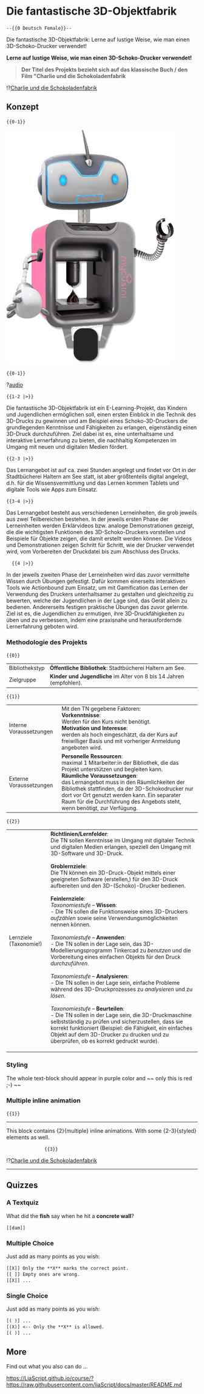 <!--
author:   Informationsdidaktik und E-Learning
email:    your@mail.org
version:  0.0.1
language: de
narrator: Deutsch Male

comment:  Die fantastische 3D-Objektfabrik:
          lerne auf lustige Weise, wie man einen 3D-Schoko-Drucker verwendet!

link:   https://cdnjs.cloudflare.com/ajax/libs/animate.css/4.1.1/animate.min.css

-->

# Die fantastische 3D-Objektfabrik

    --{{0 Deutsch Female}}--
Die fantastische 3D-Objektfabrik: Lerne auf lustige Weise, wie man einen 3D-Schoko-Drucker verwendet!  

**Lerne auf lustige Weise, wie man einen 3D-Schoko-Drucker verwendet!**  

> __Der Titel des Projekts bezieht sich auf das klassische Buch / den Film "Charlie und die Schokoladenfabrik__

!?[Charlie und die Schokoladenfabrik](https://youtu.be/8P98m59kUME)

## Konzept

    {{0-1}}
![Charlie](https://raw.githubusercontent.com/3D-Objektfabrik/Ressourcen/main/images/charlie.gif)

    {{0-1}}
?[audio](https://github.com/3D-Objektfabrik/Ressourcen/raw/main/sounds/1.mp3)

    {{1-2 |>}}
Die fantastische 3D-Objektfabrik ist ein E-Learning-Projekt, das Kindern und Jugendlichen ermöglichen soll, einen ersten Einblick in die Technik des 3D-Drucks zu gewinnen und am Beispiel eines Schoko-3D-Druckers die grundlegenden Kenntnisse und Fähigkeiten zu erlangen, eigenständig einen 3D-Druck durchzuführen. Ziel dabei ist es, eine unterhaltsame und interaktive Lernerfahrung zu bieten, die nachhaltig Kompetenzen im Umgang mit neuen und digitalen Medien fördert.

    {{2-3 |>}}
Das Lernangebot ist auf ca. zwei Stunden angelegt und findet vor Ort in der Stadtbücherei Haltern am See statt, ist aber größtenteils digital angelegt, d.h. für die Wissensvermittlung und das Lernen kommen Tablets und digitale Tools wie Apps zum Einsatz.

    {{3-4 |>}}
Das Lernangebot besteht aus verschiedenen Lerneinheiten, die grob jeweils aus zwei Teilbereichen bestehen. In der jeweils ersten Phase der Lerneinheiten werden Erklärvideos bzw. analoge Demonstrationen gezeigt, die die wichtigsten Funktionen des 3D-Schoko-Druckers vorstellen und Beispiele für Objekte zeigen, die damit erstellt werden können. Die Videos und Demonstrationen zeigen Schritt für Schritt, wie der Drucker verwendet wird, vom Vorbereiten der Druckdatei bis zum Abschluss des Drucks.

      {{4 |>}}
In der jeweils zweiten Phase der Lerneinheiten wird das zuvor vermittelte Wissen durch Übungen gefestigt. Dafür kommen einerseits interaktiven Tools wie Actionbound zum Einsatz, um mit Gamification das Lernen der Verwendung des Druckers unterhaltsamer zu gestalten und gleichzeitig zu bewerten, welche der Jugendlichen in der Lage sind, das Gerät allein zu bedienen. Andererseits festigen praktische Übungen das zuvor gelernte. Ziel ist es, die Jugendlichen zu ermutigen, ihre 3D-Druckfähigkeiten zu üben und zu verbessern, indem eine praxisnahe und herausfordernde Lernerfahrung geboten wird.

### Methodologie des Projekts

    {{0}}
|          |          | 
| -------- |----------|
| Bibliothekstyp | **Öffentliche Bibliothek**: Stadtbücherei Haltern am See. | 
| Zielgruppe | **Kinder und Jugendliche** im Alter von 8 bis 14 Jahren (empfohlen). | 

    {{1}}
|          |          | 
| -------- |----------|
| Interne Voraussetzungen | Mit den TN gegebene Faktoren: <br> **Vorkenntnisse**: <br> Werden für den Kurs nicht benötigt. <br>  **Motivation und Interesse**: <br> werden als hoch eingeschätzt, da der Kurs auf freiwilliger Basis und mit vorheriger Anmeldung angeboten wird. | 
| Externe Voraussetzungen | **Personelle Ressourcen**: <br> maximal 1 Mitarbeiter:in der Bibliothek, die das Projekt unterstützen und begleiten kann. <br> **Räumliche Voraussetzungen**: <br> das Lernangebot muss in den Räumlichkeiten der Bibliothek stattfinden, da der 3D-Schokodrucker nur dort vor Ort genutzt werden kann. Ein separater Raum für die Durchführung des Angebots steht, wenn benötigt, zur Verfügung. | 

    {{2}}
|          |          | 
| -------- |----------|
| Lernziele (Taxonomie!) | **Richtlinien/Lernfelder**: <br> Die TN sollen Kenntnisse im Umgang mit digitaler Technik und digitalen Medien erlangen, speziell den Umgang mit 3D-Software und 3D-Druck. <br><br> **Groblernziele**: <br> Die TN können ein 3D-Druck-Objekt mittels einer geeigneten Software (erstellen,) für den 3D-Druck aufbereiten und den 3D-(Schoko)-Drucker bedienen. <br><br> **Feinlernziele**: <br> *Taxonomiestufe* – **Wissen**:  <br> - Die TN sollen die Funktionsweise eines 3D-Druckers *aufzählen* sowie seine Verwendungsmöglichkeiten nennen können. <br><br> *Taxonomiestufe* – **Anwenden**:  <br> - Die TN sollen in der Lage sein, das 3D-Modellierungsprogramm Tinkercad zu *benutzen* und die Vorbereitung eines einfachen Objekts für den Druck *durchzuführen*. <br><br> *Taxonomiestufe* – **Analysieren**:  <br> - Die TN sollen in der Lage sein, einfache Probleme während des 3D-Druckprozesses zu *analysieren* und zu *lösen*. <br><br>  *Taxonomiestufe* – **Beurteilen**:  <br> - Die TN sollen in der Lage sein, die 3D-Druckmaschine selbstständig zu prüfen und sicherzustellen, dass sie korrekt funktioniert (Beispiel: die Fähigkeit, ein einfaches Objekt auf dem 3D-Drucker zu drucken und zu überprüfen, ob es korrekt gedruckt wurde). <br><br> | 

### Styling

<!-- style = "color: purple" -->
The whole text-block should appear in purple color and
~~ only this is red ;-) ~~ <!-- style = "color: red;" -->

### Multiple inline animation

<!--
class="animate__animated animate__backInUp"
style="background:#CCC; padding:3rem; min-height: 40vh; border-radius: 3rem"
-->
    {{1}}
*******************************************

This block contains {2}{multiple} inline animations.
With some
{2-3}{styled}<!-- class="animate__animated animate__flash" -->
elements as well.

<!-- class="animate__animated animate__backInDown" -->
                  {{3}}
!?[Charlie und die Schokoladenfabrik](https://youtu.be/8P98m59kUME)

*******************************************

## Quizzes

### A Textquiz

What did the **fish** say when he hit a **concrete wall**?

    [[dam]]

### Multiple Choice

Just add as many points as you wish:

    [[X]] Only the **X** marks the correct point.
    [[ ]] Empty ones are wrong.
    [[X]] ...

### Single Choice

Just add as many points as you wish:

    [( )] ...
    [(X)] <-- Only the **X** is allowed.
    [( )] ...

## More

Find out what you also can do ...

https://LiaScript.github.io/course/?https://raw.githubusercontent.com/liaScript/docs/master/README.md
